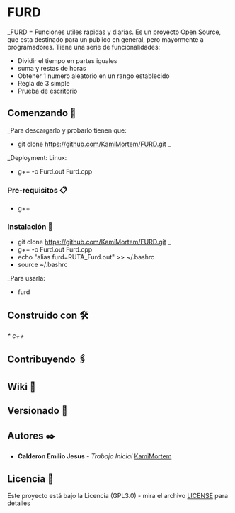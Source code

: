 # FURD

_FURD = Funciones utiles rapidas y diarias. Es un proyecto Open Source, que esta destinado para un publico en general, pero mayormente a programadores. Tiene una serie de funcionalidades:
* Dividir el tiempo en partes iguales 
* suma y restas de horas
* Obtener 1 numero aleatorio en un rango establecido
* Regla de 3 simple 
* Prueba de escritorio

## Comenzando 🚀

_Para descargarlo y probarlo tienen que:
* git clone https://github.com/KamiMortem/FURD.git _

_Deployment: 
Linux:
* g++ -o Furd.out Furd.cpp


### Pre-requisitos 📋

* g++

### Instalación 🔧


* git clone https://github.com/KamiMortem/FURD.git _
* g++ -o Furd.out Furd.cpp
* echo "alias furd=RUTA_Furd.out" >> ~/.bashrc
* source ~/.bashrc

_Para usarla: 
* furd


## Construido con 🛠️

_* c++_


## Contribuyendo 🖇️


## Wiki 📖


## Versionado 📌


## Autores ✒️


* **Calderon Emilio Jesus** - *Trabajo Inicial* [KamiMortem](https://github.com/KamiMortem)

## Licencia 📄

Este proyecto está bajo la Licencia (GPL3.0) - mira el archivo [LICENSE](LICENSE) para detalles

